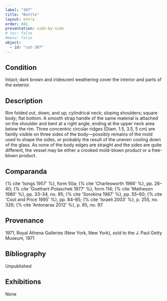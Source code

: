 ```yaml
---
label: "307"
title: "Bottle"
layout: entry
order: 841
presentation: side-by-side
# toc: false
#menu: false 
object:
  - id: "cat-307"
---
```


## Condition

Intact; dark brown and iridescent weathering cover the interior and parts of the exterior.

## Description

Rim folded out, down, and up; cylindrical neck; sloping shoulders; square body; flat bottom. A smooth strap handle of the same material is attached on the shoulder and bent at a right angle, ending at the upper neck area below the rim. Three concentric circular ridges (Diam. 1.5, 3.5, 5 cm) are faintly visible on three sides of the body—possibly remains of the mold used to shape the sides, or probably the result of the uneven cooling down of the glass. As none of the body edges are straight and the sides are quite different, the vessel may be either a crooked mold-blown product or a free-blown product.

## Comparanda

{% cite 'Isings 1957' %}, form 50a; {% cite 'Charlesworth 1966' %}, pp. 26–40; {% cite 'Goethert-Polaschek 1977' %}, form 114; {% cite 'Matheson 1980' %}, pp. 33–34, no. 95; {% cite 'Sorokina 1987' %}, pp. 55–60; {% cite 'Cool and Price 1995' %}, pp. 84–85; {% cite 'Israeli 2003' %}, p. 255, no. 326; {% cite 'Antonaras 2012' %}, p. 85, no. 97.

## Provenance

1971, Royal Athena Galleries (New York, New York), sold to the J. Paul Getty Museum, 1971

## Bibliography

Unpublished

## Exhibitions

None